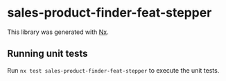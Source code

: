 # sales-product-finder-feat-stepper

This library was generated with [Nx](https://nx.dev).

## Running unit tests

Run `nx test sales-product-finder-feat-stepper` to execute the unit tests.
